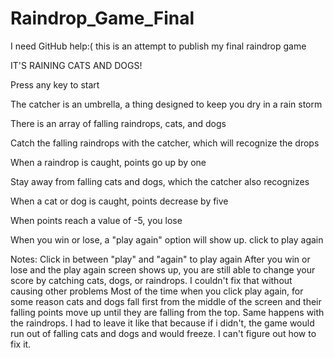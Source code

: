 Raindrop_Game_Final
===================

I need GitHub help:( this is an attempt to publish my final raindrop game

IT'S RAINING CATS AND DOGS!

Press any key to start

The catcher is an umbrella, a thing designed to keep you dry in a rain storm

There is an array of falling raindrops, cats, and dogs

Catch the falling raindrops with the catcher, which will recognize the drops

When a raindrop is caught, points go up by one

Stay away from falling cats and dogs, which the catcher also recognizes

When a cat or dog is caught, points decrease by five

When points reach a value of -5, you lose

When you win or lose,  a "play again" option will show up. click to play again

Notes: 
Click in between "play" and "again" to play again
After you win or lose and the play again screen shows up, you are still able to change your score by catching cats, dogs, or raindrops. I couldn't fix that without causing other problems
Most of the time when you click play again, for some reason cats and dogs fall first from the middle of the screen and their falling points move up until they are falling from the top. Same happens with the raindrops. I had to leave it like that because if i didn't, the game would run out of falling cats and dogs and would freeze. I can't figure out how to fix it. 

